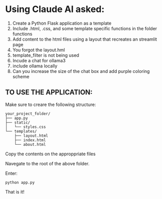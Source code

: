 # Using Claude AI asked: 

1. Create a Python Flask application as a template
2. Include .html, .css, and some template specific functions in the folder functions
3. Add content to the html files using a layout that recreates an streamlit page
4. You forgot the layout.hml
5. template_filter is not being used
6. Incude a chat for ollama3
7. include ollama locally
8. Can you increase the size of the chat box and add purple coloring scheme


## TO USE THE APPLICATION: 

Make sure to creare the following structure: 

```
your_project_folder/
├── app.py
├── static/
│   └── styles.css
└── templates/
    ├── layout.html
    ├── index.html
    └── about.html
```

Copy the contents on the approppriate files 

Navegate to the root of the above folder. 

Enter: 

```python app.py``` 

That is it! 



